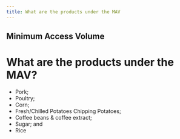 ```yaml
---
title: What are the products under the MAV
---
```


## Minimum Access Volume

# What are the products under the MAV?


 - Pork; 
 - Poultry; 
 - Corn; 
 - Fresh/Chilled Potatoes Chipping Potatoes; 
 - Coffee beans & coffee extract; 
 - Sugar; and 
 - Rice
